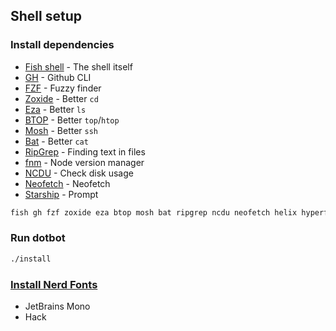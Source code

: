 ## Shell setup

### Install dependencies

- [Fish shell](https://fishshell.com/) - The shell itself
- [GH](https://cli.github.com/) - Github CLI
- [FZF](https://github.com/junegunn/fzf) - Fuzzy finder
- [Zoxide](https://github.com/ajeetdsouza/zoxide) - Better `cd`
- [Eza](https://eza.rocks/) - Better `ls`
- [BTOP](https://github.com/aristocratos/btop) - Better `top`/`htop`
- [Mosh](https://mosh.org/) - Better `ssh`
- [Bat](https://github.com/sharkdp/bat) - Better `cat`
- [RipGrep](https://github.com/BurntSushi/ripgrep) - Finding text in files
- [fnm](https://github.com/Schniz/fnm) - Node version manager
- [NCDU](https://dev.yorhel.nl/ncdu) - Check disk usage
- [Neofetch](https://github.com/dylanaraps/neofetch) - Neofetch
- [Starship](https://starship.rs/) - Prompt

```sh
fish gh fzf zoxide eza btop mosh bat ripgrep ncdu neofetch helix hyperfine cloc starship fnm
```

### Run dotbot

```sh
./install
```

### [Install Nerd Fonts](https://www.nerdfonts.com/font-downloads)

- JetBrains Mono
- Hack
